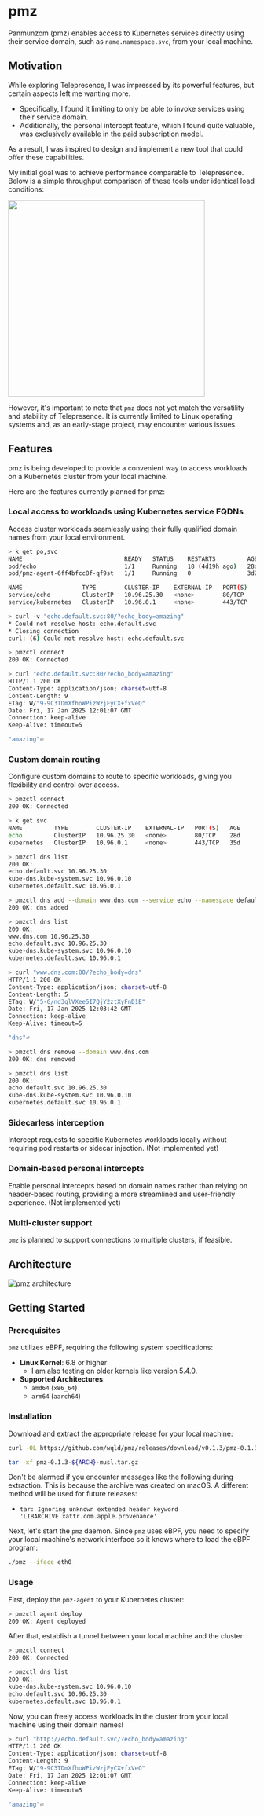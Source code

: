 # pmz

Panmunzom (pmz) enables access to Kubernetes services directly using their service domain,
such as `name.namespace.svc`, from your local machine.

## Motivation

While exploring Telepresence, I was impressed by its powerful features, but certain aspects left me wanting more.

- Specifically, I found it limiting to only be able to invoke services using their service domain.
- Additionally, the personal intercept feature, which I found quite valuable, was exclusively available in the paid subscription model.

As a result, I was inspired to design and implement a new tool that could offer these capabilities.

My initial goal was to achieve performance comparable to Telepresence.
Below is a simple throughput comparison of these tools under identical load conditions:

<img src="docs/images/pmz-telepresence-performance.svg" width="400">

However, it's important to note that `pmz` does not yet match the versatility and stability of Telepresence.
It is currently limited to Linux operating systems and, as an early-stage project, may encounter various issues.

## Features

pmz is being developed to provide a convenient way to access workloads on a Kubernetes cluster from your local machine.

Here are the features currently planned for pmz:

### Local access to workloads using Kubernetes service FQDNs

Access cluster workloads seamlessly using their fully qualified domain names from your local environment.

```sh
> k get po,svc
NAME                             READY   STATUS    RESTARTS         AGE
pod/echo                         1/1     Running   18 (4d19h ago)   28d
pod/pmz-agent-6ff4bfcc8f-qf9st   1/1     Running   0                3d23h

NAME                 TYPE        CLUSTER-IP    EXTERNAL-IP   PORT(S)   AGE
service/echo         ClusterIP   10.96.25.30   <none>        80/TCP    28d
service/kubernetes   ClusterIP   10.96.0.1     <none>        443/TCP   35d

> curl -v "echo.default.svc:80/?echo_body=amazing"
* Could not resolve host: echo.default.svc
* Closing connection
curl: (6) Could not resolve host: echo.default.svc

> pmzctl connect
200 OK: Connected

> curl "echo.default.svc:80/?echo_body=amazing"
HTTP/1.1 200 OK
Content-Type: application/json; charset=utf-8
Content-Length: 9
ETag: W/"9-9C3TDmXfhoWPizWzjFyCX+fxVeQ"
Date: Fri, 17 Jan 2025 12:01:07 GMT
Connection: keep-alive
Keep-Alive: timeout=5

"amazing"⏎
```

### Custom domain routing

Configure custom domains to route to specific workloads, giving you flexibility and control over access.

```sh
> pmzctl connect
200 OK: Connected

> k get svc
NAME         TYPE        CLUSTER-IP    EXTERNAL-IP   PORT(S)   AGE
echo         ClusterIP   10.96.25.30   <none>        80/TCP    28d
kubernetes   ClusterIP   10.96.0.1     <none>        443/TCP   35d

> pmzctl dns list
200 OK:
echo.default.svc 10.96.25.30
kube-dns.kube-system.svc 10.96.0.10
kubernetes.default.svc 10.96.0.1

> pmzctl dns add --domain www.dns.com --service echo --namespace default
200 OK: dns added

> pmzctl dns list
200 OK:
www.dns.com 10.96.25.30
echo.default.svc 10.96.25.30
kube-dns.kube-system.svc 10.96.0.10
kubernetes.default.svc 10.96.0.1

> curl "www.dns.com:80/?echo_body=dns"
HTTP/1.1 200 OK
Content-Type: application/json; charset=utf-8
Content-Length: 5
ETag: W/"5-G/nd3qlVXee5I7QjY2ztXyFnD1E"
Date: Fri, 17 Jan 2025 12:03:42 GMT
Connection: keep-alive
Keep-Alive: timeout=5

"dns"⏎

> pmzctl dns remove --domain www.dns.com
200 OK: dns removed

> pmzctl dns list
200 OK:
echo.default.svc 10.96.25.30
kube-dns.kube-system.svc 10.96.0.10
kubernetes.default.svc 10.96.0.1
```

### Sidecarless interception

Intercept requests to specific Kubernetes workloads locally without requiring pod restarts or sidecar injection. (Not implemented yet)

### Domain-based personal intercepts

Enable personal intercepts based on domain names rather than relying on header-based routing, providing a more streamlined and user-friendly experience. (Not implemented yet)

### Multi-cluster support

`pmz` is planned to support connections to multiple clusters, if feasible.

## Architecture

![pmz architecture](docs/images/pmz-arch.png)

## Getting Started

### Prerequisites

`pmz` utilizes eBPF, requiring the following system specifications:

- **Linux Kernel**: 6.8 or higher
  - I am also testing on older kernels like version 5.4.0.
- **Supported Architectures**:
  - `amd64` (`x86_64`)
  - `arm64` (`aarch64`)

### Installation

Download and extract the appropriate release for your local machine:

```sh
curl -OL https://github.com/wqld/pmz/releases/download/v0.1.3/pmz-0.1.3-${ARCH}-musl.tar.gz

tar -xf pmz-0.1.3-${ARCH}-musl.tar.gz
```

Don't be alarmed if you encounter messages like the following during extraction.
This is because the archive was created on macOS.
A different method will be used for future releases:

- `tar: Ignoring unknown extended header keyword 'LIBARCHIVE.xattr.com.apple.provenance'`

Next, let's start the `pmz` daemon.
Since `pmz` uses eBPF, you need to specify your local machine's network interface so it knows where to load the eBPF program:

```sh
./pmz --iface eth0
```

### Usage

First, deploy the `pmz-agent` to your Kubernetes cluster:

```sh
> pmzctl agent deploy
200 OK: Agent deployed
```

After that, establish a tunnel between your local machine and the cluster:

```sh
> pmzctl connect
200 OK: Connected

> pmzctl dns list
200 OK:
kube-dns.kube-system.svc 10.96.0.10
echo.default.svc 10.96.25.30
kubernetes.default.svc 10.96.0.1
```

Now, you can freely access workloads in the cluster from your local machine using their domain names!

```sh
> curl "http://echo.default.svc/?echo_body=amazing"
HTTP/1.1 200 OK
Content-Type: application/json; charset=utf-8
Content-Length: 9
ETag: W/"9-9C3TDmXfhoWPizWzjFyCX+fxVeQ"
Date: Fri, 17 Jan 2025 12:01:07 GMT
Connection: keep-alive
Keep-Alive: timeout=5

"amazing"⏎
```
